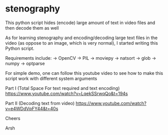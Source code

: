 # stenography
This python script hides (encode) large amount of text in video files and then decode them as well

As for learning stenography and encoding/decoding large text files in the video (as oppose to an image, which is very normal), I started writing this Python script.

Requirements include:
-> OpenCV
-> PIL
-> moviepy
-> natsort
-> glob
-> numpy 
-> optparse

For simple demo, one can follow this youtube video to see how to make this script work with different system arguments 

Part I (Total Space For text required and text encoding)
https://www.youtube.com/watch?v=LqekSSrwqQo&t=194s    

Part II (Decoding text from video)
https://www.youtube.com/watch?v=e4WDdVpFY44&t=40s

Cheers 

Arsh
